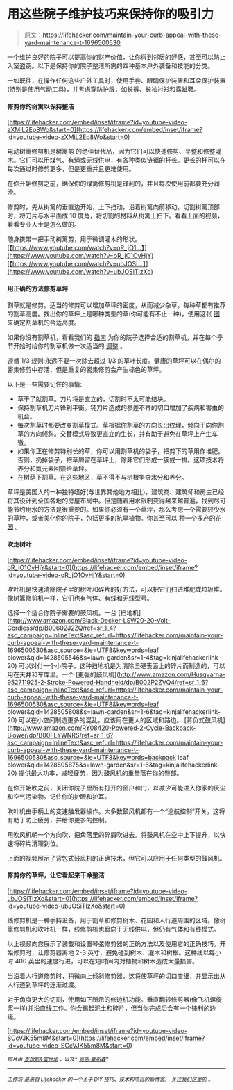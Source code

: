 # 用这些院子维护技巧来保持你的吸引力

> 原文：<https://lifehacker.com/maintain-your-curb-appeal-with-these-yard-maintenance-t-1696500530>

一个维护良好的院子可以提高你的财产价值，让你得到邻居的好感，甚至可以防止入室盗窃。以下是保持你的院子整洁所需的四种基本户外装备和技能的分类。



一如既往，在操作任何这些户外工具时，使用手套、眼睛保护装置和耳朵保护装置(特别是使用气动工具)，并考虑穿防护服，如长裤、长袖衬衫和露趾鞋。

#### 修剪你的树篱以保持整洁

 [https://lifehacker.com/embed/inset/iframe?id=youtube-video-zXMiL2Ep8Wo&start=0](https://lifehacker.com/embed/inset/iframe?id=youtube-video-zXMiL2Ep8Wo&start=0) 

电动树篱修剪机是树篱剪 的绝佳替代品，因为它们可以快速修剪、平整和修整灌木。它们可以用煤气、有绳或无线供电，有各种类似链锯的杆长。更长的杆可以在每次通过时修剪更多，但是更重并且更难使用。

在你开始修剪之前，确保你的绿篱修剪机是锋利的，并且每次使用前都要充分润滑。

修剪时，先从树篱的垂直边开始，上下扫动，沿着树篱向前移动。切割树篱顶部时，将刀片与水平面成 10 度角，将切割的材料从树篱上扫下。看看上面的视频，看看专业人士是怎么做的。

随身携带一把手动树篱剪，用于微调灌木的形状。[【https://www.youtube.com/watch?v=oR_jO1…】](https://www.youtube.com/watch?v=oR_jO1OvHjY)[【https://www.youtube.com/watch?v=ubJOSi…】](https://www.youtube.com/watch?v=ubJOSiTIzXo)

#### 用正确的方法修剪草坪

割草就是修剪。适当的修剪可以增加草坪的密度，从而减少杂草。每种草都有推荐的割草高度。找出你的草坪上是哪种类型的草(你可能有不止一种)，使用这张 [图](http://www.ipm.ucdavis.edu/TOOLS/TURF/ESTABLISH/recht.html) 来确定割草机的合适高度。

如果你没有割草机，看看我们的 [指南](https://lifehacker.com/how-to-choose-the-right-lawn-mower-for-your-yard-1693813153) 为你的院子选择合适的割草机，并在每个季节开始时给你的割草机做一次适当的 [调整](https://lifehacker.com/prepare-for-spring-with-a-diy-lawn-mower-tuneup-1690460214) 。

遵循 1/3 规则:永远不要一次除去超过 1/3 的草叶长度。健康的草坪可以在偶尔的密集修剪中存活，但是重复的密集修剪会产生棕色的草坪。

以下是一些需要记住的事情:

*   草干了就割草。刀片将是直立的，切割时不太可能结块。
*   保持割草机刀片锋利平衡。钝刀片造成的参差不齐的切口增加了疾病和害虫的机会。
*   每次割草时都要改变割草模式。草根据你割草的方向长出纹理，倾向于向你割草的方向倾斜。交替模式导致更直立的生长，并有助于避免在草坪上产生车辙。
*   如果你正在修剪特别长的草，你可以用割草机的袋子，把剪下的草用作堆肥。否则，扔掉袋子，把草屑留在草坪上，除非它们形成一簇或一排。这项技术将养分和氮元素回馈给草坪。
*   在树荫下割草。在这些地区，草不得不与树根争夺水分和养分。

草坪是美国人的一种独特嗜好(与世界其他地方相比)，建筑商、建筑师和房主已经将其设计到全国各地的房屋布局中。但是随着用水限制变得越来越普遍，找到尽可能节约用水的方法是很重要的。如果你必须有一个草坪，那么考虑一个需要较少水的草种，或者美化你的院子，包括更多的抗旱植物。你甚至可以 [种一个多产的花园](https://lifehacker.com/save-money-by-converting-your-lawn-into-a-garden-31061397) 。

#### 吹走树叶

 [https://lifehacker.com/embed/inset/iframe?id=youtube-video-oR_jO1OvHjY&start=0](https://lifehacker.com/embed/inset/iframe?id=youtube-video-oR_jO1OvHjY&start=0) 

吹叶机是快速清除院子里的树叶和碎片的好方法，可以把它们扫进堆肥或垃圾堆。像树篱修剪机一样，它们也有气体、有线和无线型号。

选择一个适合你院子需要的鼓风机。一台 [扫地机](http://www.amazon.com/Black-Decker-LSW20-20-Volt-Cordless/dp/B00602J2ZQ/ref=sr_1_4?asc_campaign=InlineText&asc_refurl=https://lifehacker.com/maintain-your-curb-appeal-with-these-yard-maintenance-t-1696500530&asc_source=&ie=UTF8&keywords=leaf blower&qid=1428505546&s=lawn-garden&sr=1-4&tag=kinjalifehackerlink-20) 可以对付一个小院子，这种扫地机是为清除坚硬表面上的碎片而制造的，可以用在天井和车库里。一个 [更强的鼓风机](http://www.amazon.com/Husqvarna-952711925-2-Stroke-Powered-Handheld/dp/B002P2ZVQ4/ref=sr_1_6?asc_campaign=InlineText&asc_refurl=https://lifehacker.com/maintain-your-curb-appeal-with-these-yard-maintenance-t-1696500530&asc_source=&ie=UTF8&keywords=leaf blower&qid=1428505808&s=lawn-garden&sr=1-6&tag=kinjalifehackerlink-20) 可以在小空间制造更多的混乱，应该用在更大的区域和路边。 [背负式鼓风机](http://www.amazon.com/RY08420-Powered-2-Cycle-Backpack-Blower/dp/B00FLYWNRS/ref=sr_1_6?asc_campaign=InlineText&asc_refurl=https://lifehacker.com/maintain-your-curb-appeal-with-these-yard-maintenance-t-1696500530&asc_source=&ie=UTF8&keywords=backpack leaf blower&qid=1428505875&s=lawn-garden&sr=1-6&tag=kinjalifehackerlink-20) 提供最大功率，减轻疲劳，因为鼓风机的重量落在你的臀部。

在你开始吹之前，关闭你院子里所有打开的窗户和门，以减少可能进入你家的灰尘和空气污染物。记住你的护眼和护耳。

吹叶机由手柄上的变速触发器操作。大多数鼓风机都有一个“巡航控制”开关，这将有助于防止疲劳，并给你更多的控制。

用吹风机朝一个方向吹，把角落里的碎屑吹进去。将鼓风机在空中上下提升，以快速将碎片清理到位。

上面的视频展示了背包式鼓风机的正确技术，但它可以应用于任何类型的鼓风机。

#### 修剪你的草坪，让它看起来干净整洁

 [https://lifehacker.com/embed/inset/iframe?id=youtube-video-ubJOSiTIzXo&start=0](https://lifehacker.com/embed/inset/iframe?id=youtube-video-ubJOSiTIzXo&start=0) 

线修剪机是一种手持设备，用于割草和修剪树木、花园和人行道周围的区域。像树篱修剪机和吹叶机一样，线修剪机也趋向于无线供电，但仍有气体和有线模式。

以上视频向您展示了装载和设置琴弦修剪器的正确方法以及使用它的正确技巧。开始修剪时，让修剪器离地 2-3 英寸，避免碰到树木、灌木和树根。这种线以每小时 400 英里的速度行进，可以在短时间内对植物和树木造成大量损害。

当沿着人行道修剪时，稍微向上倾斜修剪器，这将使草坪的切口变细，并显示出从人行道到草坪的逐渐过渡。

对于角度更大的切割，使用如下所示的修边机功能。垂直翻转修剪器(像飞机螺旋桨一样)并沿直线工作。你会踢起泥土和碎片，但当你完成后会有一个锋利的边缘。

 [https://lifehacker.com/embed/inset/iframe?id=youtube-video-SCcVJK55m8M&start=0](https://lifehacker.com/embed/inset/iframe?id=youtube-video-SCcVJK55m8M&start=0) 

<small>*照片由*</small> [<small>*查尔斯&*</small>](http://charlesandhudson.com)<small></small>*[<small>*富世华*</small>](http://husqvarna.com) <small>*，以及*</small> [<small>*肖恩·霍布森*</small>](https://www.flickr.com/photos/seanhobson/4353671803/in/photolist-9FaQcp-bjypk5-9Wr8hn-38hkS-bAQENP-nEpLqg-7CHGWX-dyRin-8xWTr2-W2HV4-6B77V3-dyRhG-aCLhzm-6B786U-6TmaDJ-fC1pC7-49Ckgy-5oz431-nBY4tc-38hiE-JfxHm-evPwES-evPwWd-7YrP9C-Wht1-ppDfRx-8dqMkE-5KEvze-7KQ4a9-6E7A1p-eBQK1Q-6MyUzB-nQkeWN-6jEXCW-d4GmV3-a8bvvg-q9CE6-6B78gW-8gNivY-7dEXcD-9Qf6ux-6ucdVb-FuV3R-4RGzMK-nQeZmo-nxWzDE-nxV5vk-d1B8B-2eKfN-6njAE7)<small></small>*

* * *

*[<small>*工作坊*</small>](http://workshop.lifehacker.com/) <small>*是来自 Lifehacker 的一个关于 DIY 技巧、技术和项目的新博客。*</small> [<small>*关注我们这里的*</small>](https://twitter.com/WorkshopLH) <small>*。*</small>*